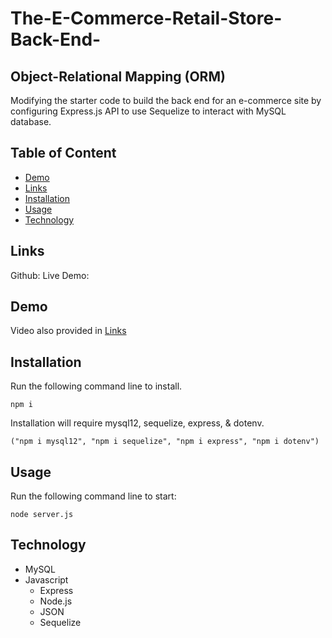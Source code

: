 # The-E-Commerce-Retail-Store-Back-End-
## Object-Relational Mapping (ORM)
Modifying the starter code to build the back end for an e-commerce site by configuring Express.js API to use Sequelize to interact with MySQL database.


## Table of Content
- [Demo](#Demo)
- [Links](#Links)
- [Installation](#Installation)
- [Usage](#Usage)
- [Technology](#Technology)

## Links
Github:
Live Demo:

## Demo
Video also provided in [Links](#Links)

## Installation
Run the following command line to install.
```
npm i
```
Installation will require mysql12, sequelize, express, & dotenv. 
```
("npm i mysql12", "npm i sequelize", "npm i express", "npm i dotenv")
```

## Usage
Run the following command line to start:
```
node server.js
```
## Technology
- MySQL
- Javascript
    - Express
    - Node.js
    - JSON
    - Sequelize

